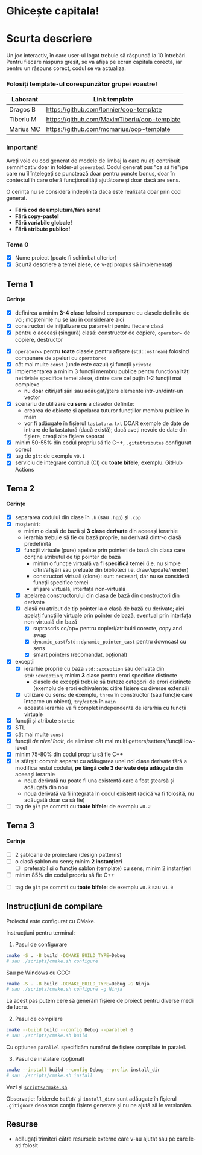 # Ghicește capitala!

# Scurta descriere
Un joc interactiv, în care  user-ul logat trebuie să răspundă la 10 întrebări. Pentru fiecare răspuns greșit, se va afișa pe ecran capitala corectă, iar pentru un răspuns corect, codul se va actualiza.

### Folosiți template-ul corespunzător grupei voastre!

| Laborant  | Link template                                |
|-----------|----------------------------------------------|
| Dragoș B  | https://github.com/Ionnier/oop-template      |
| Tiberiu M | https://github.com/MaximTiberiu/oop-template |
| Marius MC | https://github.com/mcmarius/oop-template     |

### Important!

Aveți voie cu cod generat de modele de limbaj la care nu ați contribuit semnificativ doar în folder-ul `generated`.
Codul generat pus "ca să fie"/pe care nu îl înțelegeți se punctează doar pentru puncte bonus, doar în contextul
în care oferă funcționalități ajutătoare și doar dacă are sens.

O cerință nu se consideră îndeplinită dacă este realizată doar prin cod generat.

- **Fără cod de umplutură/fără sens!**
- **Fără copy-paste!**
- **Fără variabile globale!**
- **Fără atribute publice!**

### Tema 0

- [X] Nume proiect (poate fi schimbat ulterior)
- [X] Scurtă descriere a temei alese, ce v-ați propus să implementați

## Tema 1

#### Cerințe
- [X] definirea a minim **3-4 clase** folosind compunere cu clasele definite de voi; moștenirile nu se iau în considerare aici
- [X] constructori de inițializare cu parametri pentru fiecare clasă
- [X] pentru o aceeași (singură) clasă: constructor de copiere, `operator=` de copiere, destructor
<!-- - [X] pentru o altă clasă: constructor de mutare, `operator=` de mutare, destructor -->
<!-- - [X] pentru o altă clasă: toate cele 5 funcții membru speciale -->
- [X] `operator<<` pentru **toate** clasele pentru afișare (`std::ostream`) folosind compunere de apeluri cu `operator<<`
- [X] cât mai multe `const` (unde este cazul) și funcții `private`
- [X] implementarea a minim 3 funcții membru publice pentru funcționalități netriviale specifice temei alese, dintre care cel puțin 1-2 funcții mai complexe
  - nu doar citiri/afișări sau adăugat/șters elemente într-un/dintr-un vector
- [X] scenariu de utilizare **cu sens** a claselor definite:
  - crearea de obiecte și apelarea tuturor funcțiilor membru publice în main
  - vor fi adăugate în fișierul `tastatura.txt` DOAR exemple de date de intrare de la tastatură (dacă există); dacă aveți nevoie de date din fișiere, creați alte fișiere separat
- [X] minim 50-55% din codul propriu să fie C++, `.gitattributes` configurat corect
- [X] tag de `git`: de exemplu `v0.1`
- [X] serviciu de integrare continuă (CI) cu **toate bifele**; exemplu: GitHub Actions

## Tema 2

#### Cerințe
- [X] separarea codului din clase în `.h` (sau `.hpp`) și `.cpp`
- [X] moșteniri:
  - minim o clasă de bază și **3 clase derivate** din aceeași ierarhie
  - ierarhia trebuie să fie cu bază proprie, nu derivată dintr-o clasă predefinită
  - [X] funcții virtuale (pure) apelate prin pointeri de bază din clasa care conține atributul de tip pointer de bază
    - minim o funcție virtuală va fi **specifică temei** (i.e. nu simple citiri/afișări sau preluate din biblioteci i.e. draw/update/render)
    - constructori virtuali (clone): sunt necesari, dar nu se consideră funcții specifice temei
    - afișare virtuală, interfață non-virtuală
  - [X] apelarea constructorului din clasa de bază din constructori din derivate
  - [X] clasă cu atribut de tip pointer la o clasă de bază cu derivate; aici apelați funcțiile virtuale prin pointer de bază, eventual prin interfața non-virtuală din bază
    - [X] suprascris cc/op= pentru copieri/atribuiri corecte, copy and swap
    - [X] `dynamic_cast`/`std::dynamic_pointer_cast` pentru downcast cu sens
    - [X] smart pointers (recomandat, opțional)
- [X] excepții
  - [X] ierarhie proprie cu baza `std::exception` sau derivată din `std::exception`; minim **3** clase pentru erori specifice distincte
    - clasele de excepții trebuie să trateze categorii de erori distincte (exemplu de erori echivalente: citire fișiere cu diverse extensii)
  - [X] utilizare cu sens: de exemplu, `throw` în constructor (sau funcție care întoarce un obiect), `try`/`catch` în `main`
  - această ierarhie va fi complet independentă de ierarhia cu funcții virtuale
- [X] funcții și atribute `static`
- [X] STL
- [X] cât mai multe `const`
- [X] funcții *de nivel înalt*, de eliminat cât mai mulți getters/setters/funcții low-level
- [X] minim 75-80% din codul propriu să fie C++
- [X] la sfârșit: commit separat cu adăugarea unei noi clase derivate fără a modifica restul codului, **pe lângă cele 3 derivate deja adăugate** din aceeași ierarhie
  - noua derivată nu poate fi una existentă care a fost ștearsă și adăugată din nou
  - noua derivată va fi integrată în codul existent (adică va fi folosită, nu adăugată doar ca să fie)
- [ ] tag de `git` pe commit cu **toate bifele**: de exemplu `v0.2`

## Tema 3

#### Cerințe
- [ ] 2 șabloane de proiectare (design patterns)
- [ ] o clasă șablon cu sens; minim **2 instanțieri**
  - [ ] preferabil și o funcție șablon (template) cu sens; minim 2 instanțieri
- [ ] minim 85% din codul propriu să fie C++
<!-- - [ ] o specializare pe funcție/clasă șablon -->
- [ ] tag de `git` pe commit cu **toate bifele**: de exemplu `v0.3` sau `v1.0`

## Instrucțiuni de compilare

Proiectul este configurat cu CMake.

Instrucțiuni pentru terminal:

1. Pasul de configurare
```sh
cmake -S . -B build -DCMAKE_BUILD_TYPE=Debug
# sau ./scripts/cmake.sh configure
```

Sau pe Windows cu GCC:
```sh
cmake -S . -B build -DCMAKE_BUILD_TYPE=Debug -G Ninja
# sau ./scripts/cmake.sh configure -g Ninja
```

La acest pas putem cere să generăm fișiere de proiect pentru diverse medii de lucru.


2. Pasul de compilare
```sh
cmake --build build --config Debug --parallel 6
# sau ./scripts/cmake.sh build
```

Cu opțiunea `parallel` specificăm numărul de fișiere compilate în paralel.


3. Pasul de instalare (opțional)
```sh
cmake --install build --config Debug --prefix install_dir
# sau ./scripts/cmake.sh install
```

Vezi și [`scripts/cmake.sh`](scripts/cmake.sh).

Observație: folderele `build/` și `install_dir/` sunt adăugate în fișierul `.gitignore` deoarece
conțin fișiere generate și nu ne ajută să le versionăm.


## Resurse

- adăugați trimiteri către resursele externe care v-au ajutat sau pe care le-ați folosit
